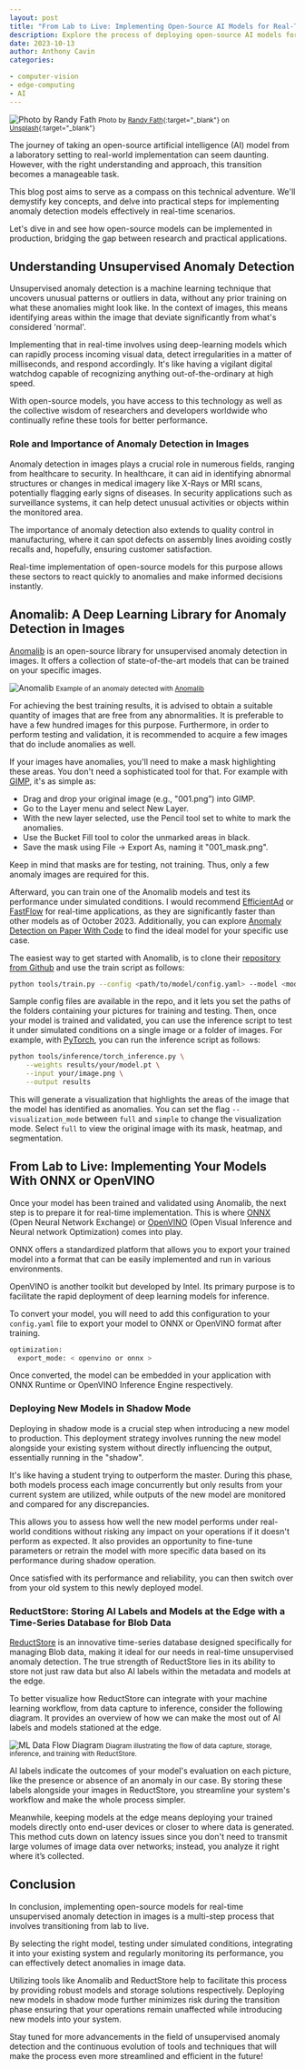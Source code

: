 ```yaml
---
layout: post
title: "From Lab to Live: Implementing Open-Source AI Models for Real-Time Unsupervised Anomaly Detection in Images"
description: Explore the process of deploying open-source AI models for real-time image anomaly detection, bridging the gap between research and practical applications.
date: 2023-10-13
author: Anthony Cavin
categories:

- computer-vision
- edge-computing
- AI
---
```


![Photo by Randy Fath](/assets/blog/2023-10-13/randy-fath-chess.jpeg)
<small>Photo by [Randy Fath](https://unsplash.com/@randyfath?utm_content=creditCopyText&utm_medium=referral&utm_source=unsplash){:target="_blank"} on [Unsplash](https://unsplash.com/photos/G1yhU1Ej-9A?utm_content=creditCopyText&utm_medium=referral&utm_source=unsplash){:target="_blank"}</small>


The journey of taking an open-source artificial intelligence (AI) model from a laboratory setting to real-world implementation can seem daunting. However, with the right understanding and approach, this transition becomes a manageable task. 

This blog post aims to serve as a compass on this technical adventure. We'll demystify key concepts, and delve into practical steps for implementing anomaly detection models effectively in real-time scenarios.

Let's dive in and see how open-source models can be implemented in production, bridging the gap between research and practical applications.

<!--more-->

## Understanding Unsupervised Anomaly Detection

Unsupervised anomaly detection is a machine learning technique that uncovers unusual patterns or outliers in data, without any prior training on what these anomalies might look like. In the context of images, this means identifying areas within the image that deviate significantly from what's considered 'normal'. 

Implementing that in real-time involves using deep-learning models which can rapidly process incoming visual data, detect irregularities in a matter of milliseconds, and respond accordingly. It's like having a vigilant digital watchdog capable of recognizing anything out-of-the-ordinary at high speed. 

With open-source models, you have access to this technology as well as the collective wisdom of researchers and developers worldwide who continually refine these tools for better performance.

### Role and Importance of Anomaly Detection in Images

Anomaly detection in images plays a crucial role in numerous fields, ranging from healthcare to security. In healthcare, it can aid in identifying abnormal structures or changes in medical imagery like X-Rays or MRI scans, potentially flagging early signs of diseases. In security applications such as surveillance systems, it can help detect unusual activities or objects within the monitored area. 

The importance of anomaly detection also extends to quality control in manufacturing, where it can spot defects on assembly lines avoiding costly recalls and, hopefully, ensuring customer satisfaction. 

Real-time implementation of open-source models for this purpose allows these sectors to react quickly to anomalies and make informed decisions instantly.

## Anomalib: A Deep Learning Library for Anomaly Detection in Images

[Anomalib](https://github.com/openvinotoolkit/anomalib) is an open-source library for unsupervised anomaly detection in images. It offers a collection of state-of-the-art models that can be trained on your specific images.

![Anomalib](/assets/blog/2023-10-13/anomalib_image_example.jpeg)
<small>Example of an anomaly detected with [Anomalib](https://github.com/openvinotoolkit/anomalib)</small>

For achieving the best training results, it is advised to obtain a suitable quantity of images that are free from any abnormalities. It is preferable to have a few hundred images for this purpose. Furthermore, in order to perform testing and validation, it is recommended to acquire a few images that do include anomalies as well.

If your images have anomalies, you'll need to make a mask highlighting these areas. You don't need a sophisticated tool for that. For example with [GIMP](https://www.gimp.org/), it's as simple as:
- Drag and drop your original image (e.g., "001.png”) into GIMP.
- Go to the Layer menu and select New Layer.
- With the new layer selected, use the Pencil tool set to white to mark the anomalies.
- Use the Bucket Fill tool to color the unmarked areas in black.
- Save the mask using File -> Export As, naming it "001_mask.png".

Keep in mind that masks are for testing, not training. Thus, only a few anomaly images are required for this.

Afterward, you can train one of the Anomalib models and test its performance under simulated conditions. I would recommend [EfficientAd](https://arxiv.org/abs/2303.14535) or [FastFlow](https://arxiv.org/abs/2111.07677) for real-time applications, as they are significantly faster than other models as of October 2023. Additionally, you can explore [Anomaly Detection on Paper With Code](https://paperswithcode.com/task/anomaly-detection) to find the ideal model for your specific use case.

The easiest way to get started with Anomalib, is to clone their [repository from Github](https://github.com/openvinotoolkit/anomalib) and use the train script as follows:

```bash
python tools/train.py --config <path/to/model/config.yaml> --model <model name>
```

Sample config files are available in the repo, and it lets you set the paths of the folders containing your pictures for training and testing. Then, once your model is trained and validated, you can use the inference script to test it under simulated conditions on a single image or a folder of images. For example, with [PyTorch](https://pytorch.org/), you can run the inference script as follows:

```bash
python tools/inference/torch_inference.py \
    --weights results/your/model.pt \
    --input your/image.png \
    --output results
```

This will generate a visualization that highlights the areas of the image that the model has identified as anomalies. You can set the flag `--visualization_mode` between `full` and `simple` to change the visualization mode. Select `full` to view the original image with its mask, heatmap, and segmentation.

## From Lab to Live: Implementing Your Models With ONNX or OpenVINO

Once your model has been trained and validated using Anomalib, the next step is to prepare it for real-time implementation. This is where [ONNX](https://onnx.ai/) (Open Neural Network Exchange) or [OpenVINO](https://www.intel.com/content/www/us/en/developer/tools/openvino-toolkit/overview.html) (Open Visual Inference and Neural network Optimization) comes into play.

ONNX offers a standardized platform that allows you to export your trained model into a format that can be easily implemented and run in various environments.

OpenVINO is another toolkit but developed by Intel. Its primary purpose is to facilitate the rapid deployment of deep learning models for inference.

To convert your model, you will need to add this configuration to your `config.yaml` file to export your model to ONNX or OpenVINO format after training.

```bash
optimization:
  export_mode: < openvino or onnx >
```

Once converted, the model can be embedded in your application with ONNX Runtime or OpenVINO Inference Engine respectively.

### Deploying New Models in Shadow Mode

Deploying in shadow mode is a crucial step when introducing a new model to production. This deployment strategy involves running the new model alongside your existing system without directly influencing the output, essentially running in the "shadow". 

It's like having a student trying to outperform the master. During this phase, both models process each image concurrently but only results from your current system are utilized, while outputs of the new model are monitored and compared for any discrepancies. 

This allows you to assess how well the new model performs under real-world conditions without risking any impact on your operations if it doesn't perform as expected. It also provides an opportunity to fine-tune parameters or retrain the model with more specific data based on its performance during shadow operation. 

Once satisfied with its performance and reliability, you can then switch over from your old system to this newly deployed model.

### ReductStore: Storing AI Labels and Models at the Edge with a Time-Series Database for Blob Data

[ReductStore](https://www.reduct.store/) is an innovative time-series database designed specifically for managing Blob data, making it ideal for our needs in real-time unsupervised anomaly detection. The true strength of ReductStore lies in its ability to store not just raw data but also AI labels within the metadata and models at the edge.

To better visualize how ReductStore can integrate with your machine learning workflow, from data capture to inference, consider the following diagram. It provides an overview of how we can make the most out of AI labels and models stationed at the edge.

![ML Data Flow Diagram](/assets/blog/2023-10-13/reductai.jpg)
<small>Diagram illustrating the flow of data capture, storage, inference, and training with ReductStore.</small>

AI labels indicate the outcomes of your model's evaluation on each picture, like the presence or absence of an anomaly in our case. By storing these labels alongside your images in ReductStore, you streamline your system's workflow and make the whole process simpler.

Meanwhile, keeping models at the edge means deploying your trained models directly onto end-user devices or closer to where data is generated. This method cuts down on latency issues since you don't need to transmit large volumes of image data over networks; instead, you analyze it right where it’s collected. 

## Conclusion

In conclusion, implementing open-source models for real-time unsupervised anomaly detection in images is a multi-step process that involves transitioning from lab to live. 

By selecting the right model, testing under simulated conditions, integrating it into your existing system and regularly monitoring its performance, you can effectively detect anomalies in image data. 

Utilizing tools like Anomalib and ReductStore help to facilitate this process by providing robust models and storage solutions respectively. Deploying new models in shadow mode further minimizes risk during the transition phase ensuring that your operations remain unaffected while introducing new models into your system. 

Stay tuned for more advancements in the field of unsupervised anomaly detection and the continuous evolution of tools and techniques that will make the process even more streamlined and efficient in the future!